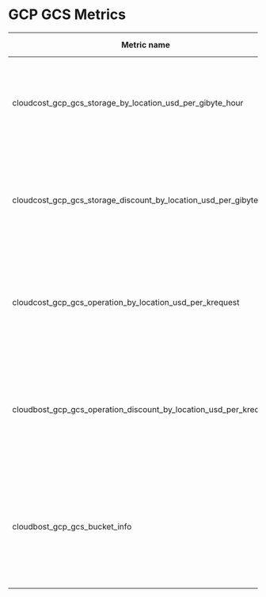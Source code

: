 # GCP GCS Metrics

| Metric name                                                        | Metric type | Description                                                                                                          | Labels                                                                                                                                                                                                                                                    |
|--------------------------------------------------------------------|-------------|----------------------------------------------------------------------------------------------------------------------|-----------------------------------------------------------------------------------------------------------------------------------------------------------------------------------------------------------------------------------------------------------|
| cloudcost_gcp_gcs_storage_by_location_usd_per_gibyte_hour          | Gauge       | Storage cost of GCS objects by location and storage_class. Cost represented in USD/(GiB*h)                           | `location`=&lt;GCP region&gt; <br/> `storage_class`=&lt;[GCP GCS storage class](https://cloud.google.com/storage/docs/storage-classes)&gt;                                                                                                                |
| cloudcost_gcp_gcs_storage_discount_by_location_usd_per_gibyte_hour | Gauge       | Discount for storage cost of GCS objects by location and storage_class. Cost represented in USD/(GiB*h)              | `location`=&lt;GCP region&gt; <br/> `storage_class`=&lt;[GCP GCS storage class](https://cloud.google.com/storage/docs/storage-classes)&gt;                                                                                                                |
| cloudcost_gcp_gcs_operation_by_location_usd_per_krequest           | Gauge       | Operation cost of GCS objects by location, storage_class, and opclass. Cost represented in USD/(1k req)              | `location`=&lt;GCP region&gt; <br/> `storage_class`=&lt;[GCP GCS storage class](https://cloud.google.com/storage/docs/storage-classes)&gt; <br/> `opclass`=&lt;[GCP GCS request operations](https://cloud.google.com/storage/pricing#process-pricing)&gt; |
| cloudbost_gcp_gcs_operation_discount_by_location_usd_per_krequest  | Gauge       | Discount for operation cost of GCS objects by location, storage_class, and opclass. Cost represented in USD/(1k req) | `location`=&lt;GCP region&gt; <br/> `storage_class`=&lt;[GCP GCS storage class](https://cloud.google.com/storage/docs/storage-classes)&gt; <br/> `opclass`=&lt;[GCP GCS request operations](https://cloud.google.com/storage/pricing#process-pricing)&gt; |
| cloudbost_gcp_gcs_bucket_info                                      | Gauge       | Location, location_type and storage class information for a GCS object by bucket_name                                | `location`=&lt;GCP region&gt; <br/> `location_type`=&lt;multi-region\|region\|dual-region&gt; <br/> `storage_class`=&lt;[GCP GCS storage class](https://cloud.google.com/storage/docs/storage-classes)&gt; <br/> `bucket_name`=&lt;name of the bucket&gt; |